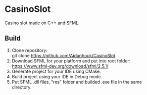 # CasinoSlot
 Casino slot made on C++ and SFML.

## Build
1. Clone repository:</br>
git clone https://github.com/Aidanhouk/CasinoSlot
2. Download SFML for your platform and put into root folder:</br>
https://www.sfml-dev.org/download/sfml/2.5.1/
3. Generate project for your IDE using CMake.
4. Build project using your IDE in Debug mode.
5. Put SFML .dll files, "res" folder and builded .exe file in the same directory.
